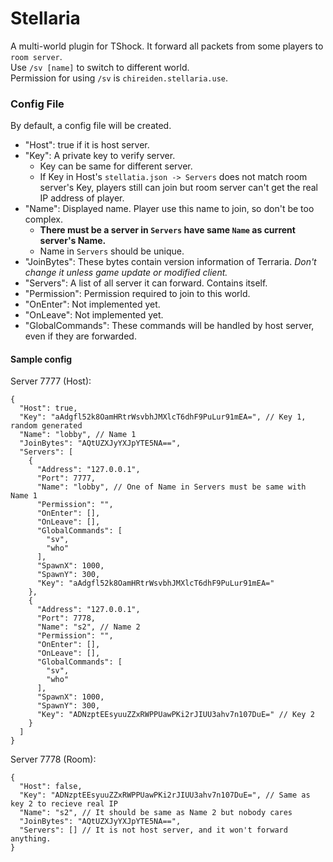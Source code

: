 # Stellaria
A multi-world plugin for TShock. It forward all packets from some players to `room server`.  
Use `/sv [name]` to switch to different world.  
Permission for using `/sv` is `chireiden.stellaria.use`. 

### Config File
By default, a config file will be created.  
* "Host": true if it is host server.  
* "Key": A private key to verify server.
  * Key can be same for different server.
  * If Key in Host's `stellatia.json -> Servers` does not match room server's Key, players still can join but room server can't get the real IP address of player.  
* "Name": Displayed name. Player use this name to join, so don't be too complex.  
  * **There must be a server in `Servers` have same `Name` as current server's Name.**   
  * Name in `Servers` should be unique.  
* "JoinBytes": These bytes contain version information of Terraria. *Don't change it unless game update or modified client.*  
* "Servers": A list of all server it can forward. Contains itself.  
* "Permission": Permission required to join to this world.  
* "OnEnter": Not implemented yet.  
* "OnLeave": Not implemented yet.  
* "GlobalCommands": These commands will be handled by host server, even if they are forwarded.

#### Sample config
Server 7777 (Host):

    {
      "Host": true,
      "Key": "aAdgfl52k8OamHRtrWsvbhJMXlcT6dhF9PuLur91mEA=", // Key 1, random generated
      "Name": "lobby", // Name 1
      "JoinBytes": "AQtUZXJyYXJpYTE5NA==",
      "Servers": [
        {
          "Address": "127.0.0.1",
          "Port": 7777,
          "Name": "lobby", // One of Name in Servers must be same with Name 1
          "Permission": "",
          "OnEnter": [],
          "OnLeave": [],
          "GlobalCommands": [
            "sv",
            "who"
          ],
          "SpawnX": 1000,
          "SpawnY": 300,
          "Key": "aAdgfl52k8OamHRtrWsvbhJMXlcT6dhF9PuLur91mEA="
        },
        {
          "Address": "127.0.0.1",
          "Port": 7778,
          "Name": "s2", // Name 2
          "Permission": "",
          "OnEnter": [],
          "OnLeave": [],
          "GlobalCommands": [
            "sv",
            "who"
          ],
          "SpawnX": 1000,
          "SpawnY": 300,
          "Key": "ADNzptEEsyuuZZxRWPPUawPKi2rJIUU3ahv7n107DuE=" // Key 2
        }
      ]
    }

Server 7778 (Room):

    {
      "Host": false,
      "Key": "ADNzptEEsyuuZZxRWPPUawPKi2rJIUU3ahv7n107DuE=", // Same as key 2 to recieve real IP
      "Name": "s2", // It should be same as Name 2 but nobody cares
      "JoinBytes": "AQtUZXJyYXJpYTE5NA==",
      "Servers": [] // It is not host server, and it won't forward anything.
    }